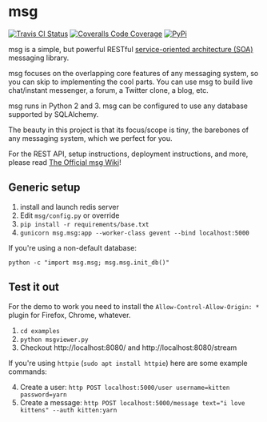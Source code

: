 # msg

[![Travis CI Status](https://travis-ci.org/lily-seabreeze/msg.svg)](https://travis-ci.org/lily-seabreeze/msg)
[![Coveralls Code Coverage](https://img.shields.io/coveralls/lily-seabreeze/msg.svg)](https://coveralls.io/github/lily-seabreeze/msg)
[![PyPi](https://img.shields.io/pypi/v/msg.svg)](https://pypi.python.org/pypi/msg)

msg is a simple, but powerful RESTful [service-oriented architecture (SOA)](https://en.wikipedia.org/wiki/Service-oriented_architecture)
messaging library.

msg focuses on the overlapping core features of any messaging system,
so you can skip to implementing the cool parts. You can use msg to
build live chat/instant messenger, a forum, a Twitter clone, a blog, etc.

msg runs in Python 2 and 3. msg can be configured to use
any database supported by SQLAlchemy.

The beauty in this project is that its focus/scope is tiny, the barebones
of any messaging system, which we perfect for you.

For the REST API, setup instructions, deployment instructions, and more,
please read [The Official msg Wiki](https://github.com/lily-seabreeze/msg/wiki)!

## Generic setup

  1. install and launch redis server
  2. Edit `msg/config.py` or override
  3. `pip install -r requirements/base.txt`
  4. `gunicorn msg.msg:app --worker-class gevent --bind localhost:5000`

If you're using a non-default database:

`python -c "import msg.msg; msg.msg.init_db()"`


## Test it out

For the demo to work you need to install the
`Allow-Control-Allow-Origin: *` plugin for Firefox,
Chrome, whatever.

  1. `cd examples`
  2. `python msgviewer.py`
  3. Checkout http://localhost:8080/ and http://localhost:8080/stream

If you're using `httpie` (`sudo apt install httpie`) here are some example commands:

  4. Create a user: `http POST localhost:5000/user username=kitten password=yarn`
  5. Create a message: `http POST localhost:5000/message text="i love kittens" --auth kitten:yarn`
